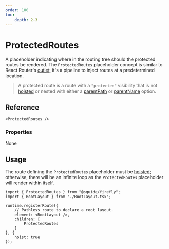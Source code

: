```yaml
---
order: 100
toc:
    depth: 2-3
---
```


# ProtectedRoutes

A placeholder indicating where in the routing tree should the protected routes be rendered. The `ProtectedRoutes` placeholder concept is similar to React Router's [outlet](https://reactrouter.com/en/main/components/outlet), it's a pipeline to inject routes at a predetermined location.

> A protected route is a route with a `"protected"` visibility that is not [hoisted](../runtime/runtime-class.md#register-an-hoisted-route) or nested with either a [parentPath](../runtime/runtime-class.md#register-nested-routes) or [parentName](../runtime/runtime-class.md#register-a-named-route) option.

## Reference

```tsx
<ProtectedRoutes />
```

### Properties

None

## Usage

The route defining the `ProtectedRoutes` placeholder must be [hoisted](../runtime/runtime-class.md#register-an-hoisted-route); otherwise, there will be an infinite loop as the `ProtectedRoutes` placeholder will render within itself.

```tsx !#8,11 shell/src/register.tsx
import { ProtectedRoutes } from "@squide/firefly";
import { RootLayout } from "./RootLayout.tsx";

runtime.registerRoute({
    // Pathless route to declare a root layout.
    element: <RootLayout />,
    children: [
        ProtectedRoutes
    ]
}, {
    hoist: true
});
```
